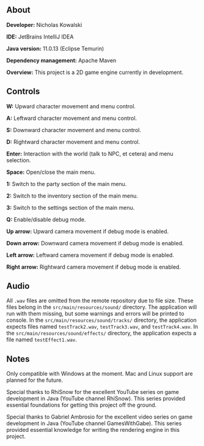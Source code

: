 ## About
**Developer:** Nicholas Kowalski

**IDE:** JetBrains IntelliJ IDEA

**Java version:** 11.0.13 (Eclipse Temurin)

**Dependency management:** Apache Maven

**Overview:** This project is a 2D game engine currently in development.

## Controls
**W:** Upward character movement and menu control.

**A:** Leftward character movement and menu control.

**S:** Downward character movement and menu control.

**D:** Rightward character movement and menu control.

**Enter:** Interaction with the world (talk to NPC, et cetera) and menu selection.

**Space:** Open/close the main menu.

**1:** Switch to the party section of the main menu.

**2:** Switch to the inventory section of the main menu.

**3:** Switch to the settings section of the main menu.

**Q:** Enable/disable debug mode.

**Up arrow:** Upward camera movement if debug mode is enabled.

**Down arrow:** Downward camera movement if debug mode is enabled.

**Left arrow:** Leftward camera movement if debug mode is enabled.

**Right arrow:** Rightward camera movement if debug mode is enabled.

## Audio
All `.wav` files are omitted from the remote repository due to file size.
These files belong in the `src/main/resources/sound/` directory.
The application will run with them missing, but some warnings and errors will be printed to console.
In the `src/main/resources/sound/tracks/` directory, the application expects files named `testTrack2.wav`, `testTrack3.wav`, and `testTrack4.wav`.
In the `src/main/resources/sound/effects/` directory, the application expects a file named `testEffect1.wav`.

## Notes ##
Only compatible with Windows at the moment.
Mac and Linux support are planned for the future.

Special thanks to RhiSnow for the excellent YouTube series on game development in Java (YouTube channel RhiSnow).
This series provided essential foundations for getting this project off the ground.

Special thanks to Gabriel Ambrosio for the excellent video series on game development in Java (YouTube channel GamesWithGabe).
This series provided essential knowledge for writing the rendering engine in this project.
